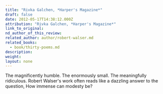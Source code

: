 ```yaml
---
title: "Rivka Galchen, *Harper's Magazine*"
draft: false
date: 2012-05-17T14:38:12.000Z
attribution: "Rivka Galchen, *Harper's Magazine*"
link_to_original:
nd_author_of_this_review:
related_author: author/robert-walser.md
related_books:
  - book/thirty-poems.md
description:
weight:
layout: none
---
```

The magnificently humble. The enormously small. The meaningfully ridiculous. Robert Walser's work often reads like a dazzling answer to the question, How immense can modesty be?

